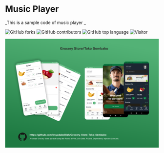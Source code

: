 # Music Player
 _This is a sample code of music player _

![GitHub forks](https://img.shields.io/github/forks/irsyadabdillah/Music-Player.svg) ![GitHub contributors](https://img.shields.io/github/contributors/irsyadabdillah/Music-Player.svg) ![GitHub top language](https://img.shields.io/github/languages/top/irsyadabdillah/Music-Player.svg) ![Visitor](https://visitor-badge.laobi.icu/badge?page_id=irsyadabdillah/Music-Player)

![alt text](https://raw.githubusercontent.com/irsyadabdillah/Grocery-Store-Toko-Sembako/master/asset/Github%20SS.png)
